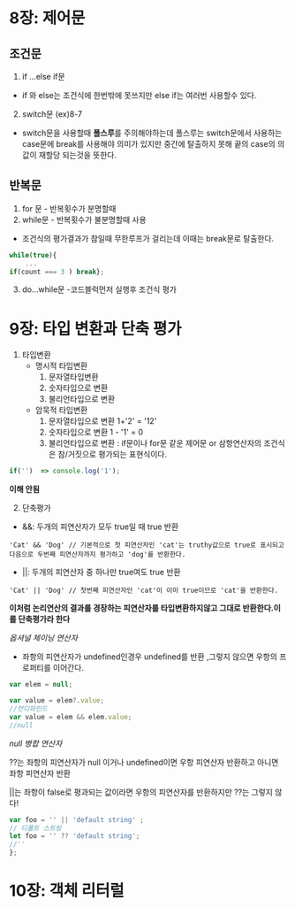 # 8장: 제어문

## 조건문
1. if ...else  if문 
 - if 와 else는 조건식에 한번밖에 못쓰지만 else if는 여러번 사용할수 있다.
2. switch문 (ex)8-7
 - switch문을 사용할때 **폴스루**를 주의해야하는데 폴스루는 switch문에서 사용하는 case문에 break를 사용해야 의미가 있지만 
 중간에 탈출하지 못해 끝의 case의 의 값이 재할당 되는것을 뜻한다.
## 반복문
1. for 문   - 반복횟수가 분명할때
2. while문  - 반복횟수가 불분명할때 사용
- 조건식의 평가결과가 참일때 무한루프가 걸리는데 이때는 break문로 탈출한다.
```js
while(true){
    ...
if(count === 3 ) break};
```
3. do...while문 
-코드블럭먼저 실행후 조건식 평가


# 9장: 타입 변환과 단축 평가

1. 타입변환
   - 명시적 타입변환
     1. 문자열타입변환 
     2. 숫자타입으로 변환
     3. 불리언타입으로 변환
   - 암묵적 타입변환
     1. 문자열타입으로 변환  1+'2' = '12'
     2. 숫자타입으로 변환 1 - '1' = 0
     3. 불리언타입으로 변환 : if문이나 for문 같운 제어문 or 삼항연산자의 조건식은 참/거짓으로 평가되는 표현식이다.
  ```js
  if('')  => console.log('1'); 
  ```
  **이해 안됨**

2. 단축평가

- &&: 두개의 피연산자가 모두 true일 때 true 반환

```
'Cat' && 'Dog' // 기본적으로 첫 피연산자인 'cat'는 truthy값으로 true로 표시되고 
다음으로 두번째 피연산자까지 평가하고 'dog'를 반환한다.
```

- ||: 두개의 피연산자 중 하나만 true여도 true 반환

```
'Cat' || 'Dog' // 첫번째 피연산자인 'cat'이 이미 true이므로 'cat'을 반환한다.
```

**이처럼 논리연산의 결과를 경장하는 피연산자를 타입변환하지않고 그대로 반환한다.이를 단축평가라 한다**

*옵셔널 체이닝 연산자*

- 좌항의 피연산자가 undefined인경우   undefined를 반환 ,그렇지 않으면 우항의 프로퍼티를 이어간다.
```js
var elem = null;

var value = elem?.value;
//언디파인드
var value = elem && elem.value;
//null
```
 
*null 병합 연산자*

??는 좌항의 피연산자가 null 이거나 undefined이면 우항 피연산자 반환하고 아니면 좌항 피연산자 반환

||는 좌항이 false로 평과되는 값이라면 우항의 피연산자를 반환하지만 ??는 그렇지 않다!


```js
var foo = '' || 'default string' ;
// 디폴트 스트링
let foo = '' ?? 'default string';
//''
};

```
  

# 10장: 객체 리터럴

